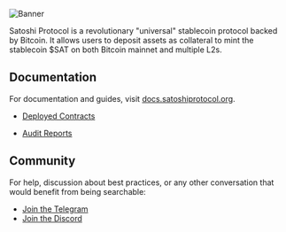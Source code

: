 ![Banner](https://i.imgur.com/QhKQ20H.png)

Satoshi Protocol is a revolutionary "universal" stablecoin protocol backed by Bitcoin. It allows users to deposit assets as collateral to mint the stablecoin $SAT on both Bitcoin mainnet and multiple L2s.

## Documentation

For documentation and guides, visit [docs.satoshiprotocol.org](https://docs.satoshiprotocol.org/).

- [Deployed Contracts](https://docs.satoshiprotocol.org/outro/deployed-contracts)

- [Audit Reports](https://docs.satoshiprotocol.org/outro/audit-reports)

## Community

For help, discussion about best practices, or any other conversation that would benefit from being searchable:
- [Join the Telegram](https://t.me/satoshi_sat)
- [Join the Discord](https://discord.gg/CakRgSnPVS)

